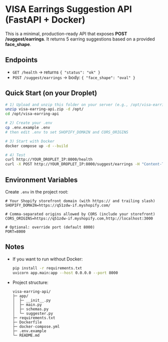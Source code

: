 # VISA Earrings Suggestion API (FastAPI + Docker)

This is a minimal, production-ready API that exposes **POST /suggest/earrings**.
It returns 5 earring suggestions based on a provided **face_shape**.

## Endpoints
- `GET /health` → returns `{ "status": "ok" }`
- `POST /suggest/earrings` → body: `{ "face_shape": "oval" }`

## Quick Start (on your Droplet)
```bash
# 1) Upload and unzip this folder on your server (e.g., /opt/visa-earring-api)
unzip visa-earring-api.zip -d /opt/
cd /opt/visa-earring-api

# 2) Create your .env
cp .env.example .env
# then edit .env to set SHOPIFY_DOMAIN and CORS_ORIGINS

# 3) Start with Docker
docker compose up -d --build

# 4) Test
curl http://YOUR_DROPLET_IP:8000/health
curl -X POST http://YOUR_DROPLET_IP:8000/suggest/earrings -H "Content-Type: application/json" -d '{"face_shape":"oval"}'
```

## Environment Variables
Create `.env` in the project root:
```
# Your Shopify storefront domain (with https:// and trailing slash)
SHOPIFY_DOMAIN=https://q51zdw-if.myshopify.com/

# Comma-separated origins allowed by CORS (include your storefront)
CORS_ORIGINS=https://q51zdw-if.myshopify.com,http://localhost:3000

# Optional: override port (default 8000)
PORT=8000
```

## Notes
- If you want to run without Docker:
  ```bash
  pip install -r requirements.txt
  uvicorn app.main:app --host 0.0.0.0 --port 8000
  ```
- Project structure:
  ```
  visa-earring-api/
  ├─ app/
  │  ├─ __init__.py
  │  ├─ main.py
  │  ├─ schemas.py
  │  └─ suggester.py
  ├─ requirements.txt
  ├─ Dockerfile
  ├─ docker-compose.yml
  ├─ .env.example
  └─ README.md
  ```
